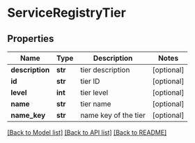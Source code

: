 # ServiceRegistryTier

## Properties
Name | Type | Description | Notes
------------ | ------------- | ------------- | -------------
**description** | **str** | tier description | [optional] 
**id** | **str** | tier ID | [optional] 
**level** | **int** | tier level | [optional] 
**name** | **str** | tier name | [optional] 
**name_key** | **str** | name key of the tier | [optional] 

[[Back to Model list]](../README.md#documentation-for-models) [[Back to API list]](../README.md#documentation-for-api-endpoints) [[Back to README]](../README.md)

